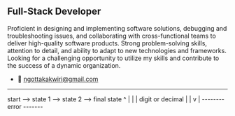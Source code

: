 
Full-Stack Developer
--------------------

Proficient in designing and implementing software solutions, debugging and troubleshooting issues, and collaborating with cross-functional teams to deliver high-quality software products. Strong problem-solving skills, attention to detail, and ability to adapt to new technologies and frameworks. Looking for a challenging opportunity to utilize my skills and contribute to the success of a dynamic organization.

- 📩 ngottakakwiri@gmail.com
- ------------------------------

start --> state 1 --> state 2 --> final state
          ^          |         |
          |     digit or decimal  |
          |          v         |
          -------- error -------
